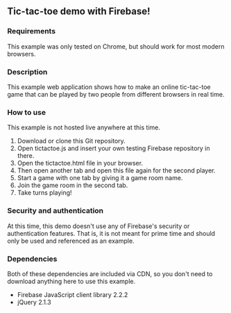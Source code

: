 ## Tic-tac-toe demo with Firebase!

### Requirements
This example was only tested on Chrome, but should work for most modern
browsers.

### Description
This example web application shows how to make an online tic-tac-toe game that
can be played by two people from different browsers in real time.

### How to use
This example is not hosted live anywhere at this time.

1. Download or clone this Git repository.
2. Open tictactoe.js and insert your own testing Firebase repository in there.
3. Open the tictactoe.html file in your browser.
4. Then open another tab and open this file again for the second player.
5. Start a game with one tab by giving it a game room name.
6. Join the game room in the second tab.
7. Take turns playing!

### Security and authentication
At this time, this demo doesn't use any of Firebase's security or authentication
features. That is, it is not meant for prime time and should only be used and
referenced as an example.

### Dependencies
Both of these dependencies are included via CDN, so you don't need to download
anything here to use this example.
* Firebase JavaScript client library 2.2.2
* jQuery 2.1.3


